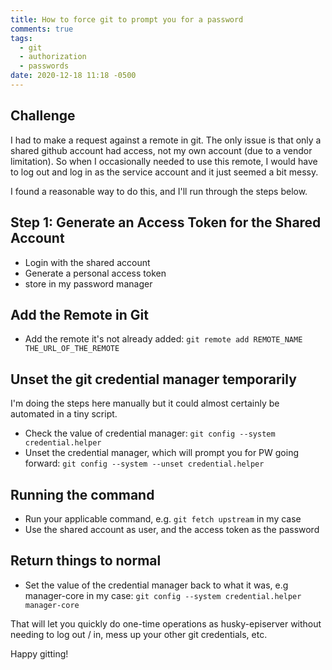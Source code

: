 ```yaml
---
title: How to force git to prompt you for a password
comments: true
tags:
  - git
  - authorization
  - passwords
date: 2020-12-18 11:18 -0500
---
```

## Challenge

I had to make a request against a remote in git. The only issue is that only a shared github account had access, not my own account (due to a vendor limitation). So when I occasionally needed to use this remote, I would have to log out and log in as the service account and it just seemed a bit messy.

I found a reasonable way to do this, and I'll run through the steps below. 

## Step 1: Generate an Access Token for the Shared Account

* Login with the shared account
* Generate a personal access token
* store in my password manager

## Add the Remote in Git

* Add the remote it's not already added: `git remote add REMOTE_NAME THE_URL_OF_THE_REMOTE`

## Unset the git credential manager temporarily

I'm doing the steps here manually but it could almost certainly be automated in a tiny script.

- Check the value of credential manager: `git config --system credential.helper`
- Unset the credential manager, which will prompt you for PW going forward: `git config --system --unset credential.helper`

## Running the command
- Run your applicable command, e.g. `git fetch upstream` in my case
- Use the shared account as user, and the access token as the password

## Return things to normal

- Set the value of the credential manager back to what it was, e.g manager-core in my case: `git config --system credential.helper manager-core`

That will let you quickly do one-time operations as husky-episerver without needing to log out / in, mess up your other git credentials, etc.

Happy gitting!